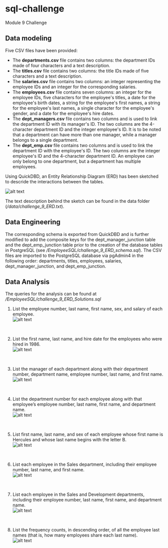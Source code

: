 # sql-challenge
Module 9 Challenge

## Data modeling

Five CSV files have been provided: </BR>
- The **departments.csv** file contains two columns: the department IDs made of four characters and a text description.
- The **titles.csv** file contains two columns: the title IDs made of five characters and a text description.
- The **salaries.csv** file contains two columns: an integer representing the employee IDs and an integer for the corresponding salaries.
- The **employees.csv** file contains seven columns: an integer for the employee IDs, five characters for the employee's titles, a date for the employee's birth dates, a string for the employee's first names, a string for the employee's last names, a single character for the employee's gender, and a date for the employee's hire dates.
- The **dept_managers.csv** file contains two columns and is used to link the department ID with its manager's ID. The two columns are the 4-character department ID and the integer employee's ID. It is to be noted that a department can have more than one manager, while a manager belongs to a single department.
- The **dept_emp.csv** file contains two columns and is used to link the department ID with the employee's ID. The two columns are the integer employee's ID and the 4-character department ID. An employee can only belong to one department, but a department has multiple employees.

Using QuickDBD, an Entity Relationship Diagram (ERD) has been sketched to descride the interactions between the tables.

![alt text](https://github.com/xoffvsg/sql-challenge/blob/main/Images/challenge_9_ERD.png)

The text description behind the sketch can be found in the data folder (_/data/challenge_9_ERD.txt_).

## Data Engineering
The corresponding schema is exported from QuickDBD and is further modified to add the composite keys for the dept_manager_junction table and the dept_emp_junction table prior to the creation of the database tables in PostgreSQL (see _/EmployeeSQL/challenge_9_ERD_schema.sql_).
The CSV files are imported to the PostgreSQL database via pgAdmin4 in the following order: departments, titles, employees, salaries, dept_manager_junction, and dept_emp_junction.

## Data Analysis
The queries for the analysis can be found at _/EmployeeSQL/challenge_9_ERD_Solutions.sql_

1. List the employee number, last name, first name, sex, and salary of each employee. </BR>
![alt text](https://github.com/xoffvsg/sql-challenge/blob/main/Images/question1.PNG)
</BR>

2. List the first name, last name, and hire date for the employees who were hired in 1986. </BR>
![alt text](https://github.com/xoffvsg/sql-challenge/blob/main/Images/question2.PNG)
</BR>

3. List the manager of each department along with their department number, department name, employee number, last name, and first name. </BR>
![alt text](https://github.com/xoffvsg/sql-challenge/blob/main/Images/question3.PNG)
</BR>

4. List the department number for each employee along with that employee’s employee number, last name, first name, and department name. </BR>
![alt text](https://github.com/xoffvsg/sql-challenge/blob/main/Images/question4.PNG)
</BR>

5. List first name, last name, and sex of each employee whose first name is Hercules and whose last name begins with the letter B. </BR>
![alt text](https://github.com/xoffvsg/sql-challenge/blob/main/Images/question5.PNG)
</BR>

6. List each employee in the Sales department, including their employee number, last name, and first name. </BR>
![alt text](https://github.com/xoffvsg/sql-challenge/blob/main/Images/question6.PNG)
</BR>

7. List each employee in the Sales and Development departments, including their employee number, last name, first name, and department name. </BR>
![alt text](https://github.com/xoffvsg/sql-challenge/blob/main/Images/question7.PNG)
</BR>

8. List the frequency counts, in descending order, of all the employee last names (that is, how many employees share each last name). </BR>
![alt text](https://github.com/xoffvsg/sql-challenge/blob/main/Images/question8.PNG)




